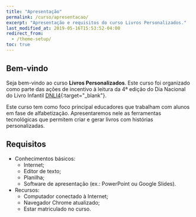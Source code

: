 ```yaml
---
title: "Apresentação"
permalink: /curso/apresentacao/
excerpt: "Apresentação e requisitos do curso Livros Personalizados."
last_modified_at: 2019-05-16T15:53:52-04:00
redirect_from:
  - /theme-setup/
toc: true
---
```


## Bem-vindo
Seja bem-vindo ao curso **Livros Personalizados**. Este curso foi organizado como parte das ações de incentivo à leitura da 4ª edição do Dia Nacional do Livro Infantil [DNLI4](https://dnli.aprender.digital){:target="_blank"}. 

Este curso tem como foco principal educadores que trabalham com alunos em fase de alfabetização. Apresentaremos nele as ferramentas tecnológicas que permitem criar e gerar livros com histórias personalizadas.

## Requisitos
- Conhecimentos básicos:
  - Internet;
  - Editor de texto;
  - Planilha;
  - Software de apresentação (ex.: PowerPoint ou Google Slides).
- Recursos:
  - Computador conectado à Internet;
  - Navegador Chrome atualizado;
  - Estar matriculado no curso.

